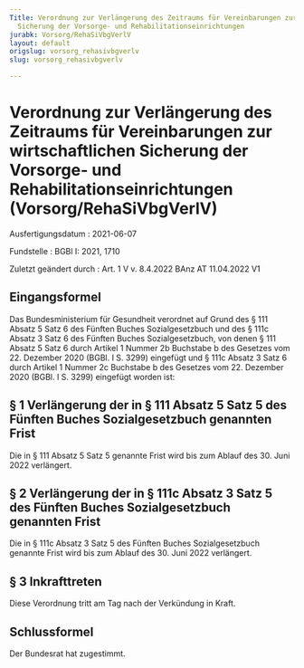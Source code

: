 ```yaml
---
Title: Verordnung zur Verlängerung des Zeitraums für Vereinbarungen zur wirtschaftlichen
  Sicherung der Vorsorge- und Rehabilitationseinrichtungen
jurabk: Vorsorg/RehaSiVbgVerlV
layout: default
origslug: vorsorg_rehasivbgverlv
slug: vorsorg_rehasivbgverlv

---
```


# Verordnung zur Verlängerung des Zeitraums für Vereinbarungen zur wirtschaftlichen Sicherung der Vorsorge- und Rehabilitationseinrichtungen (Vorsorg/RehaSiVbgVerlV)

Ausfertigungsdatum
:   2021-06-07

Fundstelle
:   BGBl I: 2021, 1710

Zuletzt geändert durch
:   Art. 1 V v. 8.4.2022 BAnz AT 11.04.2022 V1


## Eingangsformel

Das Bundesministerium für Gesundheit verordnet auf Grund des § 111 Absatz 5 Satz 6 des Fünften Buches Sozialgesetzbuch und des § 111c Absatz 3 Satz 6 des Fünften Buches Sozialgesetzbuch, von denen § 111 Absatz 5 Satz 6 durch Artikel 1 Nummer 2b Buchstabe b des Gesetzes vom 22. Dezember 2020 (BGBl. I S. 3299) eingefügt und § 111c Absatz 3 Satz 6 durch Artikel 1 Nummer 2c Buchstabe b des Gesetzes vom 22. Dezember 2020 (BGBl. I S. 3299) eingefügt worden ist:


## § 1 Verlängerung der in § 111 Absatz 5 Satz 5 des Fünften Buches Sozialgesetzbuch genannten Frist

Die in § 111 Absatz 5 Satz 5 genannte Frist wird bis zum Ablauf des 30. Juni 2022 verlängert.


## § 2 Verlängerung der in § 111c Absatz 3 Satz 5 des Fünften Buches Sozialgesetzbuch genannten Frist

Die in § 111c Absatz 3 Satz 5 des Fünften Buches Sozialgesetzbuch genannte Frist wird bis zum Ablauf des 30. Juni 2022 verlängert.


## § 3 Inkrafttreten

Diese Verordnung tritt am Tag nach der Verkündung in Kraft.


## Schlussformel

Der Bundesrat hat zugestimmt.

